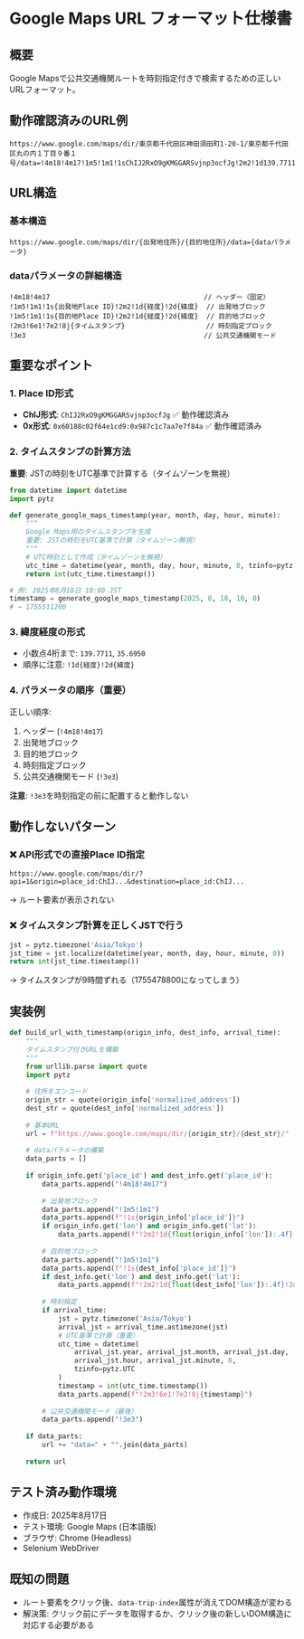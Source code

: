 # Google Maps URL フォーマット仕様書

## 概要
Google Mapsで公共交通機関ルートを時刻指定付きで検索するための正しいURLフォーマット。

## 動作確認済みのURL例

```
https://www.google.com/maps/dir/東京都千代田区神田須田町1-20-1/東京都千代田区丸の内１丁目９番１号/data=!4m18!4m17!1m5!1m1!1sChIJ2RxO9gKMGGARSvjnp3ocfJg!2m2!1d139.7711!2d35.6950!1m5!1m1!1sChIJGWlcqP6LGGARddFD1M78MhU!2m2!1d139.7676!2d35.6812!2m3!6e1!7e2!8j1755511200!3e3
```

## URL構造

### 基本構造
```
https://www.google.com/maps/dir/{出発地住所}/{目的地住所}/data={dataパラメータ}
```

### dataパラメータの詳細構造

```
!4m18!4m17                                      // ヘッダー（固定）
!1m5!1m1!1s{出発地Place ID}!2m2!1d{経度}!2d{緯度}  // 出発地ブロック
!1m5!1m1!1s{目的地Place ID}!2m2!1d{経度}!2d{緯度}  // 目的地ブロック  
!2m3!6e1!7e2!8j{タイムスタンプ}                    // 時刻指定ブロック
!3e3                                            // 公共交通機関モード
```

## 重要なポイント

### 1. Place ID形式
- **ChIJ形式**: `ChIJ2RxO9gKMGGARSvjnp3ocfJg` ✅ 動作確認済み
- **0x形式**: `0x60188c02f64e1cd9:0x987c1c7aa7e7f84a` ✅ 動作確認済み

### 2. タイムスタンプの計算方法

**重要**: JSTの時刻をUTC基準で計算する（タイムゾーンを無視）

```python
from datetime import datetime
import pytz

def generate_google_maps_timestamp(year, month, day, hour, minute):
    """
    Google Maps用のタイムスタンプを生成
    重要: JSTの時刻をUTC基準で計算（タイムゾーン無視）
    """
    # UTC時刻として作成（タイムゾーンを無視）
    utc_time = datetime(year, month, day, hour, minute, 0, tzinfo=pytz.UTC)
    return int(utc_time.timestamp())

# 例: 2025年8月18日 10:00 JST
timestamp = generate_google_maps_timestamp(2025, 8, 18, 10, 0)
# → 1755511200
```

### 3. 緯度経度の形式
- 小数点4桁まで: `139.7711`, `35.6950`
- 順序に注意: `!1d{経度}!2d{緯度}`

### 4. パラメータの順序（重要）

正しい順序:
1. ヘッダー (`!4m18!4m17`)
2. 出発地ブロック
3. 目的地ブロック
4. 時刻指定ブロック
5. 公共交通機関モード (`!3e3`)

**注意**: `!3e3`を時刻指定の前に配置すると動作しない

## 動作しないパターン

### ❌ API形式での直接Place ID指定
```
https://www.google.com/maps/dir/?api=1&origin=place_id:ChIJ...&destination=place_id:ChIJ...
```
→ ルート要素が表示されない

### ❌ タイムスタンプ計算を正しくJSTで行う
```python
jst = pytz.timezone('Asia/Tokyo')
jst_time = jst.localize(datetime(year, month, day, hour, minute, 0))
return int(jst_time.timestamp())
```
→ タイムスタンプが9時間ずれる（1755478800になってしまう）

## 実装例

```python
def build_url_with_timestamp(origin_info, dest_info, arrival_time):
    """
    タイムスタンプ付きURLを構築
    """
    from urllib.parse import quote
    import pytz
    
    # 住所をエンコード
    origin_str = quote(origin_info['normalized_address'])
    dest_str = quote(dest_info['normalized_address'])
    
    # 基本URL
    url = f"https://www.google.com/maps/dir/{origin_str}/{dest_str}/"
    
    # dataパラメータの構築
    data_parts = []
    
    if origin_info.get('place_id') and dest_info.get('place_id'):
        data_parts.append("!4m18!4m17")
        
        # 出発地ブロック
        data_parts.append("!1m5!1m1")
        data_parts.append(f"!1s{origin_info['place_id']}")
        if origin_info.get('lon') and origin_info.get('lat'):
            data_parts.append(f"!2m2!1d{float(origin_info['lon']):.4f}!2d{float(origin_info['lat']):.4f}")
        
        # 目的地ブロック
        data_parts.append("!1m5!1m1")
        data_parts.append(f"!1s{dest_info['place_id']}")
        if dest_info.get('lon') and dest_info.get('lat'):
            data_parts.append(f"!2m2!1d{float(dest_info['lon']):.4f}!2d{float(dest_info['lat']):.4f}")
        
        # 時刻指定
        if arrival_time:
            jst = pytz.timezone('Asia/Tokyo')
            arrival_jst = arrival_time.astimezone(jst)
            # UTC基準で計算（重要）
            utc_time = datetime(
                arrival_jst.year, arrival_jst.month, arrival_jst.day,
                arrival_jst.hour, arrival_jst.minute, 0, 
                tzinfo=pytz.UTC
            )
            timestamp = int(utc_time.timestamp())
            data_parts.append(f"!2m3!6e1!7e2!8j{timestamp}")
        
        # 公共交通機関モード（最後）
        data_parts.append("!3e3")
    
    if data_parts:
        url += "data=" + "".join(data_parts)
    
    return url
```

## テスト済み動作環境
- 作成日: 2025年8月17日
- テスト環境: Google Maps (日本語版)
- ブラウザ: Chrome (Headless)
- Selenium WebDriver

## 既知の問題
- ルート要素をクリック後、`data-trip-index`属性が消えてDOM構造が変わる
- 解決策: クリック前にデータを取得するか、クリック後の新しいDOM構造に対応する必要がある